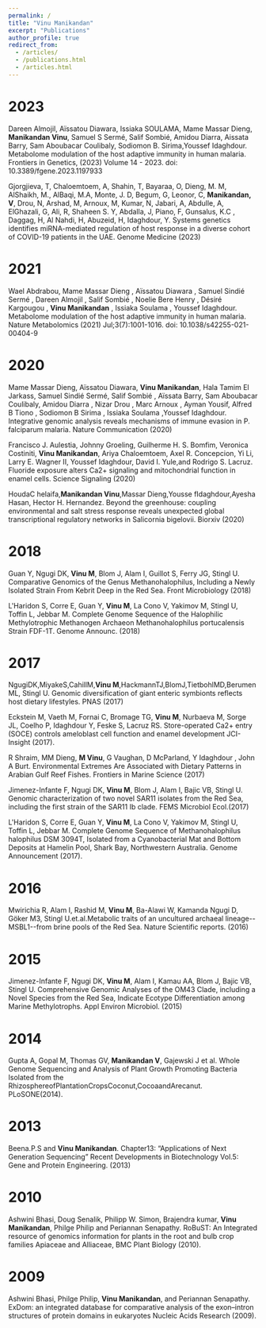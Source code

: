 ```yaml
---
permalink: /
title: "Vinu Manikandan"
excerpt: "Publications"
author_profile: true
redirect_from: 
  - /articles/
  - /publications.html
  - /articles.html
---
```


2023
=====
Dareen Almojil, Aïssatou Diawara, Issiaka SOULAMA, Mame Massar Dieng, **Manikandan Vinu**, Samuel S Sermé, Salif Sombié, Amidou Diarra, Aissata Barry, Sam Aboubacar Coulibaly, Sodiomon B. Sirima,Youssef Idaghdour. Metabolome modulation of the host adaptive immunity in human malaria. Frontiers in Genetics, (2023) Volume 14 - 2023. doi: 10.3389/fgene.2023.1197933

Gjorgjieva, T, Chaloemtoem, A, Shahin, T, Bayaraa, O, Dieng, M. M, AlShaikh, M., AlBaqi, M.A, Monte, J. D, Begum, G, Leonor, C, **Manikandan, V**, Drou, N, Arshad, M, Arnoux, M, Kumar, N, Jabari, A, Abdulle, A, ElGhazali, G, Ali, R, Shaheen S. Y, Abdalla, J, Piano, F, Gunsalus, K.C , Daggag, H, Al Nahdi, H, Abuzeid, H, Idaghdour, Y. Systems genetics identifies miRNA-mediated regulation of host response in a diverse cohort of COVID-19 patients in the UAE. Genome Medicine (2023)

2021
=======
Wael Abdrabou, Mame Massar Dieng , Aïssatou Diawara , Samuel Sindié Sermé , Dareen Almojil , Salif Sombié , Noelie Bere Henry , Désiré Kargougou , **Vinu Manikandan** , Issiaka Soulama , Youssef Idaghdour. Metabolome modulation of the host adaptive immunity in human malaria. Nature Metabolomics (2021) Jul;3(7):1001-1016. doi: 10.1038/s42255-021-00404-9

2020
=======

Mame Massar Dieng, Aïssatou Diawara, **Vinu Manikandan**, Hala Tamim El Jarkass, Samuel Sindié Sermé, Salif Sombié , Aïssata Barry, Sam Aboubacar Coulibaly, Amidou Diarra , Nizar Drou , Marc Arnoux , Ayman Yousif, Alfred B Tiono , Sodiomon B Sirima , Issiaka Soulama ,Youssef Idaghdour. Integrative genomic analysis reveals mechanisms of immune evasion in P. falciparum malaria. Nature Communication (2020)

Francisco J. Aulestia, Johnny Groeling, Guilherme H. S. Bomfim, Veronica Costiniti, **Vinu Manikandan**, Ariya Chaloemtoem, Axel R. Concepcion, Yi Li, Larry E. Wagner II, Youssef Idaghdour, David I. Yule,and Rodrigo S. Lacruz. Fluoride exposure alters Ca2+ signaling and mitochondrial function in enamel cells. Science Signaling (2020)
      
HoudaC helaifa,**Manikandan Vinu**,Massar Dieng,Yousse fIdaghdour,Ayesha Hasan, Hector H. Hernandez. Beyond the greenhouse: coupling environmental and salt stress response reveals unexpected global transcriptional regulatory networks in Salicornia bigelovii. Biorxiv (2020)

2018
========
Guan Y, Ngugi DK, **Vinu M**, Blom J, Alam I, Guillot S, Ferry JG, Stingl U. Comparative Genomics of the Genus Methanohalophilus, Including a Newly Isolated Strain From Kebrit Deep in the Red Sea. Front Microbiology (2018)


L'Haridon S, Corre E, Guan Y, **Vinu M**, La Cono V, Yakimov M, Stingl U, Toffin L, Jebbar M. Complete Genome Sequence of the Halophilic Methylotrophic Methanogen Archaeon Methanohalophilus portucalensis Strain FDF-1T. Genome Announc. (2018)

2017
========
NgugiDK,MiyakeS,CahillM,**Vinu M**,HackmannTJ,BlomJ,TietbohlMD,Berumen ML, Stingl U. Genomic diversification of giant enteric symbionts reflects host dietary lifestyles. PNAS (2017)

Eckstein M, Vaeth M, Fornai C, Bromage TG, **Vinu M**, Nurbaeva M, Sorge JL, Coelho P, Idaghdour Y, Feske S, Lacruz RS. Store-operated Ca2+ entry (SOCE) controls ameloblast cell function and enamel development JCI-Insight (2017).

R Shraim, MM Dieng, **M Vinu**, G Vaughan, D McParland, Y Idaghdour , John A Burt. Environmental Extremes Are Associated with Dietary Patterns in Arabian Gulf Reef Fishes. Frontiers in Marine Science (2017)

Jimenez-Infante F, Ngugi DK, **Vinu M**, Blom J, Alam I, Bajic VB, Stingl U. Genomic characterization of two novel SAR11 isolates from the Red Sea, including the first strain of the SAR11 Ib clade. FEMS Microbiol Ecol.(2017)

L'Haridon S, Corre E, Guan Y, **Vinu M**, La Cono V, Yakimov M, Stingl U, Toffin L, Jebbar M. Complete Genome Sequence of Methanohalophilus halophilus DSM 3094T, Isolated from a Cyanobacterial Mat and Bottom Deposits at Hamelin Pool, Shark Bay, Northwestern Australia. Genome Announcement (2017).

2016
========
Mwirichia R, Alam I, Rashid M, **Vinu M**, Ba-Alawi W, Kamanda Ngugi D, Göker M3, Stingl U.et.al.Metabolic traits of an uncultured archaeal lineage--MSBL1--from brine pools of the Red Sea. Nature Scientific reports. (2016)

2015
========
Jimenez-Infante F, Ngugi DK, **Vinu M**, Alam I, Kamau AA, Blom J, Bajic VB, Stingl U. Comprehensive Genomic Analyses of the OM43 Clade, including a Novel Species from the Red Sea, Indicate Ecotype Differentiation among Marine Methylotrophs. Appl Environ Microbiol. (2015)


2014
=========
Gupta A, Gopal M, Thomas GV, **Manikandan V**, Gajewski J et al. Whole Genome Sequencing and Analysis of Plant Growth Promoting Bacteria Isolated from the RhizosphereofPlantationCropsCoconut,CocoaandArecanut. PLoSONE(2014).

2013
======
Beena.P.S and **Vinu Manikandan**. Chapter13: “Applications of Next Generation Sequencing” Recent Developments in Biotechnology Vol.5: Gene and Protein Engineering. (2013)

2010
=========

Ashwini Bhasi, Doug Senalik, Philipp W. Simon, Brajendra kumar, **Vinu Manikandan**, Philge Philip and Periannan Senapathy. RoBuST: An Integrated resource of genomics information for plants in the root and bulb crop families Apiaceae and Alliaceae, BMC Plant Biology (2010).

2009
=========
Ashwini Bhasi, Philge Philip, **Vinu Manikandan**, and Periannan Senapathy. ExDom: an integrated database for comparative analysis of the exon–intron structures of protein domains in eukaryotes Nucleic Acids Research (2009).


